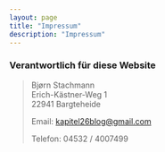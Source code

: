 ```yaml
---
layout: page
title: "Impressum"
description: "Impressum"
---
```


### Verantwortlich für diese Website

> Bjørn Stachmann  
> Erich-Kästner-Weg 1  
> 22941 Bargteheide  
>
> Email: kapitel26blog@gmail.com
>
> Telefon: 04532 / 4007499
